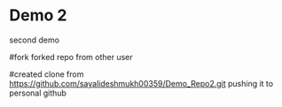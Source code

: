 # Demo 2


second demo

#fork 
forked repo from other user


#created clone from https://github.com/sayalideshmukh00359/Demo_Repo2.git
pushing it to personal github